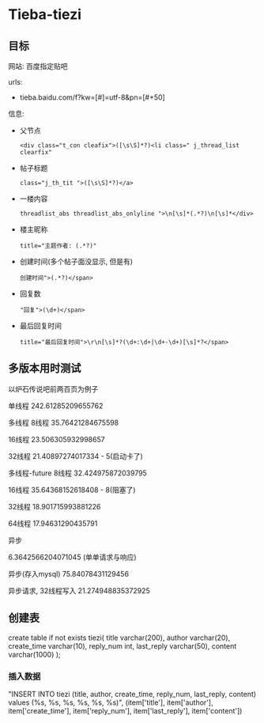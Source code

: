 # Tieba-tiezi

## 目标

网站: 百度指定贴吧

urls:

- tieba.baidu.com/f?kw=[#]=utf-8&pn=[#+50]

信息:

- 父节点

  ```
  <div class="t_con cleafix">([\s\S]*?)<li class=" j_thread_list clearfix"
  ```


- 帖子标题

  ```
  class="j_th_tit ">([\s\S]*?)</a>
  ```

- 一楼内容

  ```
  threadlist_abs threadlist_abs_onlyline ">\n[\s]*(.*?)\n[\s]*</div>
  ```

- 楼主昵称

  ```
  title="主题作者: (.*?)"
  ```

- 创建时间(多个帖子面没显示, 但是有)

  ```
  创建时间">(.*?)</span>
  ```

- 回复数

  ```
  "回复">(\d+)</span>
  ```

- 最后回复时间

  ```
  title="最后回复时间">\r\n[\s]*?(\d+:\d+|\d+-\d+)[\s]*?</span>
  ```






## 多版本用时测试

以炉石传说吧前两百页为例子

单线程
242.61285209655762





多线程
8线程
35.76421284675598



16线程
23.506305932998657



32线程
21.40897274017334 - 5(启动卡了)



多线程-future
8线程
32.424975872039795



16线程
35.64368152618408 - 8(阻塞了)



32线程
18.901715993881226



64线程
17.94631290435791





异步

6.3642566204071045 (单单请求与响应)



异步(存入mysql)
75.84078431129456



异步请求, 32线程写入
21.274948835372925



## 创建表

create table if not exists tiezi(
	title varchar(200),
	author varchar(20),
	create_time varchar(10),
	reply_num int,
	last_reply varchar(50),
	content varchar(1000)
);



### 插入数据

"INSERT INTO tiezi (title, author, create_time, reply_num, last_reply, content) values (%s, %s, %s, %s, %s, %s)", (item['title'], item['author'], item['create_time'], item['reply_num'], item['last_reply'], item['content'])













